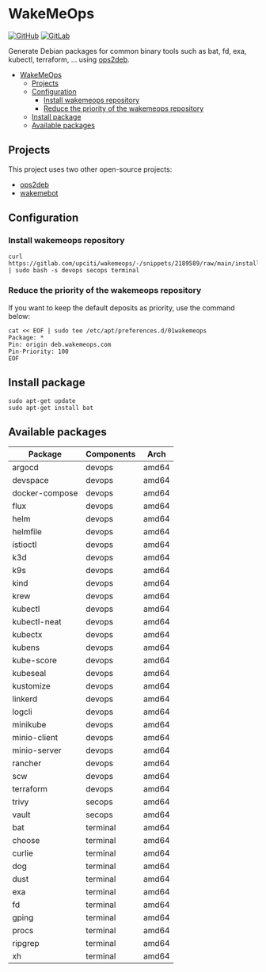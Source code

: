 # WakeMeOps

[![GitHub](https://img.shields.io/badge/GitHub-100000?style=for-the-badge&logo=github&logoColor=white)](https://github.com/upciti/wakemeops)
[![GitLab](https://img.shields.io/badge/GitLab-330F63?style=for-the-badge&logo=gitlab&logoColor=white)](https://gitlab.com/upciti/wakemeops)

Generate Debian packages for common binary tools such as bat, fd, exa, kubectl, terraform, ...
using [ops2deb](https://github.com/upciti/ops2deb).

- [WakeMeOps](#wakemeops)
  - [Projects](#projects)
  - [Configuration](#configuration)
    - [Install wakemeops repository](#install-wakemeops-repository)
    - [Reduce the priority of the wakemeops repository](#reduce-the-priority-of-the-wakemeops-repository)
  - [Install package](#install-package)
  - [Available packages](#available-packages)

## Projects

This project uses two other open-source projects:

- [ops2deb](https://github.com/upciti/ops2deb)
- [wakemebot](https://github.com/upciti/wakemebot)

## Configuration

### Install wakemeops repository

```shell
curl https://gitlab.com/upciti/wakemeops/-/snippets/2189589/raw/main/install.sh | sudo bash -s devops secops terminal
```

### Reduce the priority of the wakemeops repository

If you want to keep the default deposits as priority,
use the command below:

```shell
cat << EOF | sudo tee /etc/apt/preferences.d/01wakemeops
Package: *
Pin: origin deb.wakemeops.com
Pin-Priority: 100
EOF
```

## Install package

```shell
sudo apt-get update
sudo apt-get install bat
```

## Available packages

| Package        | Components  | Arch  |
| -------------- | ----------- | ----- |
| argocd         | devops      | amd64 |
| devspace       | devops      | amd64 |
| docker-compose | devops      | amd64 |
| flux           | devops      | amd64 |
| helm           | devops      | amd64 |
| helmfile       | devops      | amd64 |
| istioctl       | devops      | amd64 |
| k3d            | devops      | amd64 |
| k9s            | devops      | amd64 |
| kind           | devops      | amd64 |
| krew           | devops      | amd64 |
| kubectl        | devops      | amd64 |
| kubectl-neat   | devops      | amd64 |
| kubectx        | devops      | amd64 |
| kubens         | devops      | amd64 |
| kube-score     | devops      | amd64 |
| kubeseal       | devops      | amd64 |
| kustomize      | devops      | amd64 |
| linkerd        | devops      | amd64 |
| logcli         | devops      | amd64 |
| minikube       | devops      | amd64 |
| minio-client   | devops      | amd64 |
| minio-server   | devops      | amd64 |
| rancher        | devops      | amd64 |
| scw            | devops      | amd64 |
| terraform      | devops      | amd64 |
| trivy          | secops      | amd64 |
| vault          | secops      | amd64 |
| bat            | terminal    | amd64 |
| choose         | terminal    | amd64 |
| curlie         | terminal    | amd64 |
| dog            | terminal    | amd64 |
| dust           | terminal    | amd64 |
| exa            | terminal    | amd64 |
| fd             | terminal    | amd64 |
| gping          | terminal    | amd64 |
| procs          | terminal    | amd64 |
| ripgrep        | terminal    | amd64 |
| xh             | terminal    | amd64 |
